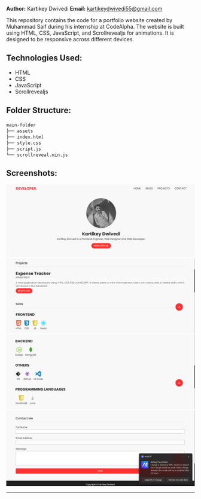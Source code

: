**Author:** Kartikey Dwivedi
**Email:** kartikeydwivedi55@gmail.com  

This repository contains the code for a portfolio website created by Muhammad Saif during his internship at CodeAlpha. The website is built using HTML, CSS, JavaScript, and Scrollrevealjs for animations. It is designed to be responsive across different devices.

## Technologies Used:
- HTML
- CSS
- JavaScript
- Scrollrevealjs

## Folder Structure:
```
main-folder
├── assets
├── index.html
├── style.css
├── script.js
└── scrollreveal.min.js
```

## Screenshots:

![portfolio screenshot-1](https://github.com/KartikeyyDwivedi/Personal-Portfolio-Website-Code-Alpha/blob/main/assets/Screenshot%202024-05-14%20134105.png?raw=true)
![portfolio screenshot-2](https://github.com/KartikeyyDwivedi/Personal-Portfolio-Website-Code-Alpha/blob/main/assets/Screenshot%202024-05-14%20134121.png?raw=true)
![portfolio screenshot-3](https://github.com/KartikeyyDwivedi/Personal-Portfolio-Website-Code-Alpha/blob/main/assets/Screenshot%202024-05-14%20134136.png?raw=true)
![portfolio screenshot-4](https://github.com/KartikeyyDwivedi/Personal-Portfolio-Website-Code-Alpha/blob/main/assets/Screenshot%202024-05-14%20134150.png?raw=true)

---

